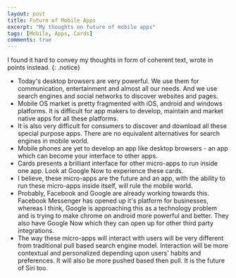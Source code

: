 ```yaml
---
layout: post
title: Future of Mobile Apps
excerpt: "My thoughts on future of mobile apps"
tags: [Mobile, Apps, Cards]
comments: true
---
```


I found it hard to convey my thoughts in form of coherent text, wrote in points instead.
{: .notice}

* Today's desktop browsers are very powerful. We use them for communication,
entertainment and almost all our needs. And we use search engines
and social networks to discover websites and pages.
* Mobile OS market is pretty fragmented with iOS, android and windows platforms.
It is difficult for app makers to develop, maintain and market native apps for all these
platforms.
* It is also very difficult for consumers to discover and download all these
special purpose apps. There are no equivalent alternatives for search engines
in mobile world.
* Mobile phones are yet to develop an app like desktop browsers - an app which
can become your interface to other apps.
* Cards presents a brilliant interface for other micro-apps to run inside one
app. Look at Google Now to experience these cards.
* I believe, these micro-apps are the future and an app, with the ability to run
these micro-apps inside itself, will rule the mobile world.
* Probably, Facebook and Google are already working towards this. Facebook Messenger has
opened up it's platform for businesses, whereas I think, Google is approaching
this as a technology problem and is trying to make chrome on android more
powerful and better. They also have Google Now which they can open up for other
third party integrations.
* The way these micro-apps will interact with users will be very different from
traditional pull based search engine model. Interaction will be more contextual and
personalized depending upon users' habits and preferences. It will also be
more pushed based then pull. It is the future of Siri too.
